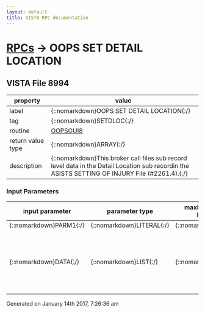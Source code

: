 ```yaml
---
layout: default
title: VISTA RPC documentation
---
```




# [RPCs](TableOfContent.md) &#8594; OOPS SET DETAIL LOCATION 


 ## VISTA File 8994
 property | value 
--- | --- 
 label | {::nomarkdown}OOPS SET DETAIL LOCATION{:/}
 tag | {::nomarkdown}SETDLOC{:/}
 routine | [OOPSGUI8](http://code.osehra.org/dox/Routine_OOPSGUI8_source.html)
 return value type | {::nomarkdown}ARRAY{:/}
 description | {::nomarkdown}This broker call files sub record level data in the Detail Location sub recordin the ASISTS SETTING OF INJURY File (#2261.4).{:/}

### Input Parameters

| input parameter | parameter type | maximum data length | required | description | 
| --- | --- | --- | --- | --- | 
| {::nomarkdown}PARM1{:/} | {::nomarkdown}LITERAL{:/} | {::nomarkdown}30{:/} | {::nomarkdown}true{:/} |  | 
| {::nomarkdown}DATA{:/} | {::nomarkdown}LIST{:/} | {::nomarkdown}40{:/} | {::nomarkdown}true{:/} | {::nomarkdown}This parameter contains a list of detail locations for a specificlocation and station (from the Site Parameter file).{:/} | 




 Generated on January 14th 2017, 7:26:36 am